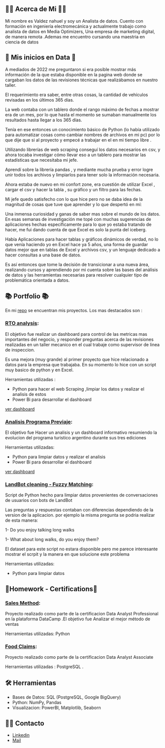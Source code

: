 ## 🙋‍♂️ Acerca de Mi 🙋‍♂️

  Mi nombre es Valdez nahuel y soy un Analista de datos. Cuento con formación en ingeniería electromecánica y actualmente trabajo como analista de datos en Media Optimizers, Una empresa de marketing digital, de manera remota .Ademas me encuentro cursando una maestria en ciencia de datos

## 🚀 Mis inicios en Data 🚀
  A mediados de 2022 me preguntaron si era posible mostrar más información de la que estaba disponible en la pagina web donde se cargaban los datos de las revisiones técnicas que realizábamos en nuestro taller.
  
  El requerimiento era saber, entre otras cosas, la cantidad de vehículos revisadas en los últimos 365 días. 
  
  La web contaba con un tablero donde el rango máximo de fechas a mostrar era de un mes, por lo que hasta el momento se sumaban manualmente los resultados hasta llegar a los 365 días.
  
  Tenía en ese entonces un conocimiento básico de Python (lo había utilizado para automatizar cosas como cambiar nombres de archivos en mi pc) por lo que dije que si al proyecto y empecé a trabajar en el en mi tiempo libre .
  
  Utilizando librerías de web scraping conseguí los datos necesarios en csv, y ahora tocaba investigar cómo llevar eso a un tablero para mostrar las estadísticas que necesitaba mi jefe.
  
  Aprendí sobre la librería pandas , y mediante mucha prueba y error logre unir todos los archivos y limpiarlos para tener solo la información necesaria.
  
  Ahora estaba de nuevo en mi confort zone, era cuestión de utilizar Excel , cargar el csv y hacer la tabla , su gráfico y un filtro para las fechas. 
  
   Mi jefe quedo satisfecho con lo que hice pero no se daba idea de la magnitud de cosas que tuve que aprender y lo que despertó en mí:
  
  Una inmensa curiosidad y ganas de saber mas sobre el mundo de los datos. En esas semanas de investigación me topé con muchas sugerencias de aplicaciones hechas específicamente para lo que yo estaba tratando de hacer, me fui dando cuenta de que Excel es solo la punta del iceberg. 
  
  Había Aplicaciones para hacer tablas y gráficos dinámicos de verdad, no lo que venía haciendo yo en Excel hace ya 5 años, una forma de guardar datos mejor que en tablas de Excel y archivos csv, y un lenguaje dedicado a hacer consultas a una base de datos.
  
  Es así entonces que tome la decisión de transicionar a una nueva área, realizando cursos y aprendiendo por mi cuenta sobre las bases del análisis de datos y las herramientas necesarias para resolver cualquier tipo de problemática orientada a datos.
  

## 📚 Portfolio 📚
En mi [repo](https://github.com/valdezsanz?tab=repositories) se encuentran mis proyectos. Los mas destacados son :
### [RTO analysis](https://github.com/valdezsanz/RTO_analysis-Python-PowerBI): 
El objetivo fue realizar un dashboard para control de las metricas mas importantes del negocio, y responder preguntas acerca de las revisiones realizadas en un taller mecanico en el cual trabaje como supervisor de linea de inspeccion.

Es una mejora (muy grande) al primer proyecto que hice relacionado a datos para la empresa que trabajaba.
En su momento lo hice con un script muy basico de python y en Excel.

Herramientas utilizadas : 
- Python para hacer el web Scraping ,limpiar los datos y realizar el analisis de estos 
- Power Bi para desarrollar el dashboard 

[ver dashboard](https://app.powerbi.com/view?r=eyJrIjoiZDMyMjczMGUtMDllNi00ZWMxLTljNjItNmRiODcxY2ZlMjVlIiwidCI6IjNlNTMyODRhLWVlZjAtNDI3My05ZTZjLWE2NjA2YmJlMzNiMSJ9)

### [Analisis Programa Previaje](https://github.com/valdezsanz/Programa-Previaje-Argentina):
El objetivo fue Hacer un analisis y un dashboard informativo resumiendo la evolucion del programa turistico argentino durante sus tres ediciones

Herramientas utilizadas: 
- Python para limpiar datos y realizar el analisis
- Power Bi para desarrollar el dashboard

[ver dashboard](https://app.powerbi.com/view?r=eyJrIjoiMjI3YjIwN2UtNGQyYi00OWY2LTlmYjctODNiZGQwMmY2YTUyIiwidCI6IjNlNTMyODRhLWVlZjAtNDI3My05ZTZjLWE2NjA2YmJlMzNiMSJ9)

### [LandBot cleaning - Fuzzy Matching](https://github.com/valdezsanz/fuzzy_matching):
Script de Python hecho para limpiar datos provenientes de conversaciones de usuarios con bots de LandBot 

Las preguntas y respuestas contaban con diferencias dependiendo de la version de la aplicacion. 
por ejemplo la misma pregunta se podria realizar de esta manera:


1- Do you enjoy talking long walks 

1- What about long walks, do you enjoy them?

El dataset para este script no estara disponible pero me parece interesante mostrar el scrpit y la manera en que solucione este problema

Herramientas utilizadas: 
- Python para limpiar datos

## 📖Homework - Certifications📖
### [Sales Method](https://github.com/valdezsanz/sales_method-Python):
Proyecto realizado como parte de la certificacion Data Analyst Professional en la plataforma DataCamp .El objetivo fue Analizar el mejor método de ventas 

Herramientas utilizadas: Python

### [Food Claims](https://github.com/valdezsanz/Food_Claims-SQL):
Proyecto realizado como parte de la certificacion Data Analyst Associate

Herramientas utilizadas : PostgreSQL .


## 🛠️ Herramientas
- Bases de Datos: SQL (PostgreSQL, Google BigQuery)
- Python: NumPy, Pandas
- Visualizacion: PowerBI, Matplotlib, Seaborn

## 🙌🏻 Contacto
- [Linkedin](https://www.linkedin.com/in/valdeznahuel/)
- [Mail](mailto:valdezsanz@gmail.com)
